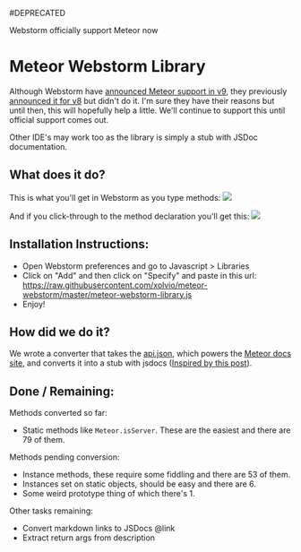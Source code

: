 #DEPRECATED

Webstorm officially support Meteor now


Meteor Webstorm Library
=======================
Although Webstorm have [announced Meteor support in v9](http://confluence.jetbrains.com/display/WI/Roadmap+for+WebStorm+9), they previously [announced it for v8](http://confluence.jetbrains.com/display/WI/Roadmap+for+WebStorm+8) but didn't do it. I'm sure they have their reasons but until then, this will hopefully help a little. We'll continue to support this until official support comes out.

Other IDE's may work too as the library is simply a stub with JSDoc documentation.

What does it do?
----------------

This is what you'll get in Webstorm as you type methods:
![](./img/inline-docs.png)

And if you click-through to the method declaration you'll get this:
![](./img/jsdocs.png)

Installation Instructions:
--------------------------
* Open Webstorm preferences and go to Javascript > Libraries
* Click on "Add" and then click on "Specify" and paste in this url: https://raw.githubusercontent.com/xolvio/meteor-webstorm/master/meteor-webstorm-library.js
* Enjoy!


How did we do it?
-----------------
We wrote a converter that takes the [api.json](https://github.com/meteor/meteor/blob/devel/docs/client/api.js), which powers the [Meteor docs site](docs.meteor.com), and converts it into a stub with jsdocs ([Inspired by this post](http://youtrack.jetbrains.com/issue/WEB-6264#comment=27-615870)).

Done / Remaining:
-----------------
Methods converted so far:
* Static methods like `Meteor.isServer`. These are the easiest and there are 
79 of them.

Methods pending conversion:
* Instance methods, these require some fiddling and there are 53 of them.
* Instances set on static objects, should be easy and there are 6.
* Some weird prototype thing of which there's 1.

Other tasks remaining:
* Convert markdown links to JSDocs @link
* Extract return args from description
